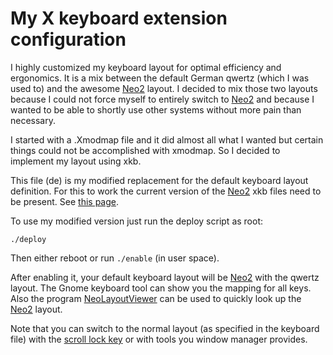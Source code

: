 # My X keyboard extension configuration

I highly customized my keyboard layout for optimal efficiency and ergonomics. It is a mix between the default German qwertz (which I was used to) and the awesome [Neo2][] layout. I decided to mix those two layouts because I could not force myself to entirely switch to [Neo2][] and because I wanted to be able to shortly use other systems without more pain than necessary.

I started with a .Xmodmap file and it did almost all what I wanted but certain things could not be accomplished with xmodmap. So I decided to implement my layout using xkb.

This file (de) is my modified replacement for the default keyboard layout definition. For this to work the current version of the [Neo2][] xkb files need to be present. See [this page](http://wiki.neo-layout.org/wiki/Neo%20unter%20Linux%20einrichten/xkbmap).

To use my modified version just run the deploy script as root:

`./deploy`

Then either reboot or run `./enable` (in user space).

After enabling it, your default keyboard layout will be [Neo2] with the qwertz layout. The Gnome keyboard tool can show you the mapping for all keys. Also the program [NeoLayoutViewer][] can be used to quickly look up the [Neo2][] layout.

Note that you can switch to the normal layout (as specified in the keyboard file) with the [scroll lock key](http://en.wikipedia.org/wiki/Scroll_lock) or with tools you window manager provides.

[NeoLayoutViewer]: https://github.com/YggdrasiI/NeoLayoutViewer
[Neo2]: http://www.neo-layout.org/
